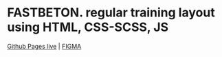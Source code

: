 # FASTBETON. regular training layout using HTML, CSS-SCSS, JS

[Github Pages live](candybuy.github.io/fastbeton/) | [FIGMA](https://www.figma.com/file/OltSl3IAH8XUKwK6tSIYjK/FASTBETON-TEMPLATE?node-id=0%3A1)
